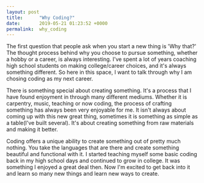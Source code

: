 ```yaml
---
layout: post
title:      "Why Coding?"
date:       2019-05-21 01:23:52 +0000
permalink:  why_coding
---
```



The first question that people ask when you start a new thing is 'Why that?'  The thought process behind why you choose to pursue something, whether a hobby or a career, is always interesting.  I've spent a lot of years coaching high school students on making college/career choices, and it's always something different.  So here in this space, I want to talk through why I am chosing coding as my next career.

There is something special about creating something.  It's a process that I have found enjoyment in through many different mediums.  Whether it is carpentry, music, teaching or now coding, the process of crafting something has always been very enjoyable for me.  It isn't always about coming up with this new great thing, sometimes it is something as simple as a table(I've built several).  It's about creating something from raw materials and making it better.

Coding offers a unique ability to create something out of pretty much nothing.  You take the languages that are there and create something beautiful and functional with it.  I started teaching myself some basic coding back in my high school days and continued to grow in college.  It was something I enjoyed a great deal then.  Now I'm excited to get back into it and learn so many new things and learn new ways to create.
